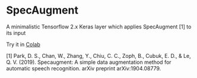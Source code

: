# SpecAugment
A minimalistic Tensorflow 2.x Keras layer which applies SpecAugment [1] to its input

Try it in [Colab](https://colab.research.google.com/github/mrpep/specaugment_tf_keras/blob/main/SpecAugment_Test.ipynb)

[1] Park, D. S., Chan, W., Zhang, Y., Chiu, C. C., Zoph, B., Cubuk, E. D., & Le, Q. V. (2019). Specaugment: A simple data augmentation method for automatic speech recognition. arXiv preprint arXiv:1904.08779.
